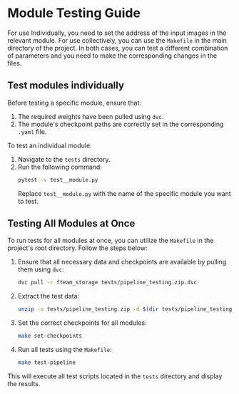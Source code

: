 
# Module Testing Guide

For use Individually, you need to set the address of the input images in the relevant module. For use collectively, you can use the `Makefile` in the main directory of the project. In both cases, you can test a different combination of parameters and you need to make the corresponding changes in the files.

## Test modules individually

Before testing a specific module, ensure that:

1. The required weights have been pulled using `dvc`.
2. The module's checkpoint paths are correctly set in the corresponding `.yaml` file.

To test an individual module:

1. Navigate to the `tests` directory.
2. Run the following command:
   ```bash
   pytest -v test__module.py
   ```
   Replace `test__module.py` with the name of the specific module you want to test.

## Testing All Modules at Once

To run tests for all modules at once, you can utilize the `Makefile` in the project's root directory. Follow the steps below:

1. Ensure that all necessary data and checkpoints are available by pulling them using `dvc`:
   ```bash
   dvc pull -r fteam_storage tests/pipeline_testing.zip.dvc
   ```
2. Extract the test data:
   ```bash
   unzip -o tests/pipeline_testing.zip -d $(dir tests/pipeline_testing.zip)
   ```
3. Set the correct checkpoints for all modules:
   ```bash
   make set-checkpoints
   ```
4. Run all tests using the `Makefile`:
   ```bash
   make test-pipeline
   ```

This will execute all test scripts located in the `tests` directory and display the results.
